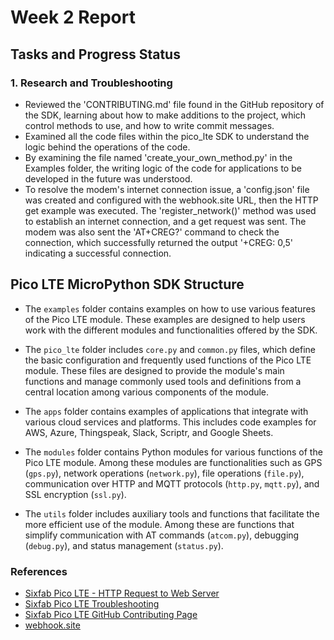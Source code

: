 # Week 2 Report

## Tasks and Progress Status

### 1. Research and Troubleshooting
- Reviewed the 'CONTRIBUTING.md' file found in the GitHub repository of the SDK, learning about how to make additions to the project, which control methods to use, and how to write commit messages.
- Examined all the code files within the pico_lte SDK to understand the logic behind the operations of the code.
- By examining the file named 'create_your_own_method.py' in the Examples folder, the writing logic of the code for applications to be developed in the future was understood.
- To resolve the modem's internet connection issue, a 'config.json' file was created and configured with the webhook.site URL, then the HTTP get example was executed. The 'register_network()' method was used to establish an internet connection, and a get request was sent. The modem was also sent the 'AT+CREG?' command to check the connection, which successfully returned the output '+CREG: 0,5' indicating a successful connection.

## Pico LTE MicroPython SDK Structure

- The `examples` folder contains examples on how to use various features of the Pico LTE module. These examples are designed to help users work with the different modules and functionalities offered by the SDK.

- The `pico_lte` folder includes `core.py` and `common.py` files, which define the basic configuration and frequently used functions of the Pico LTE module. These files are designed to provide the module's main functions and manage commonly used tools and definitions from a central location among various components of the module.

- The `apps` folder contains examples of applications that integrate with various cloud services and platforms. This includes code examples for AWS, Azure, Thingspeak, Slack, Scriptr, and Google Sheets.

- The `modules` folder contains Python modules for various functions of the Pico LTE module. Among these modules are functionalities such as GPS (`gps.py`), network operations (`network.py`), file operations (`file.py`), communication over HTTP and MQTT protocols (`http.py`, `mqtt.py`), and SSL encryption (`ssl.py`).

- The `utils` folder includes auxiliary tools and functions that facilitate the more efficient use of the module. Among these are functions that simplify communication with AT commands (`atcom.py`), debugging (`debug.py`), and status management (`status.py`).

### References
- [Sixfab Pico LTE - HTTP Request to Web Server](https://docs.sixfab.com/docs/pico-lte-http-request-to-web-server)
- [Sixfab Pico LTE Troubleshooting](https://docs.sixfab.com/docs/sixfab-pico-lte-troubleshooting)
- [Sixfab Pico LTE GitHub Contributing Page](https://github.com/sixfab/pico_lte_micropython-sdk/blob/master/CONTRIBUTING.md)
- [webhook.site](https://webhook.site/)
